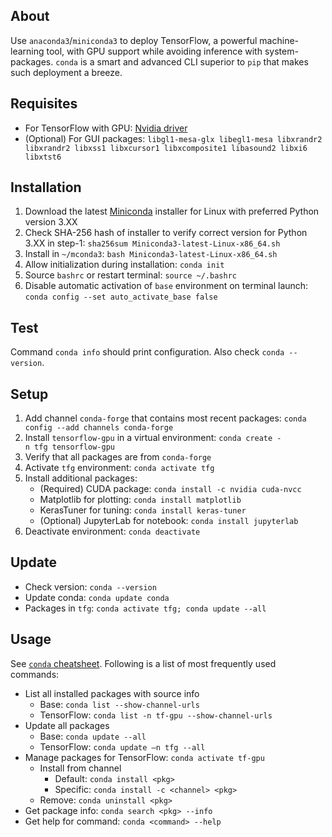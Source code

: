## About 
Use `anaconda3`/`miniconda3` to deploy TensorFlow, a powerful machine-learning tool, with GPU support while avoiding inference with system-packages. `conda` is a smart and advanced CLI superior to `pip` that makes such deployment a breeze. 


## Requisites 
 - For TensorFlow with GPU: [Nvidia driver](./nvidia.md) 
 - (Optional) For GUI packages: `libgl1-mesa-glx libegl1-mesa libxrandr2 libxrandr2 libxss1 libxcursor1 libxcomposite1 libasound2 libxi6 libxtst6` 


## Installation 
 1. Download the latest [Miniconda](https://docs.conda.io/en/latest/miniconda.html) installer for Linux with preferred Python version 3.XX
 2. Check SHA-256 hash of installer to verify correct version for Python 3.XX in step-1:
    `sha256sum Miniconda3-latest-Linux-x86_64.sh` 
 3. Install in `~/mconda3`: `bash Miniconda3-latest-Linux-x86_64.sh` 
 4. Allow initialization during installation: `conda init` 
 5. Source `bashrc` or restart terminal: `source ~/.bashrc` 
 6. Disable automatic activation of `base` environment on terminal launch:
    `conda config --set auto_activate_base false` 


## Test 
Command `conda info` should print configuration. Also check `conda --version`.


## Setup
 1. Add channel `conda-forge` that contains most recent packages:
    `conda config --add channels conda-forge` 
 2. Install `tensorflow-gpu` in a virtual environment: 
    `conda create -n tfg tensorflow-gpu` 
 3. Verify that all packages are from `conda-forge` 
 4. Activate `tfg` environment: `conda activate tfg` 
 5. Install additional packages: 
     - (Required) CUDA package: `conda install -c nvidia cuda-nvcc`
     - Matplotlib for plotting: `conda install matplotlib` 
     - KerasTuner for tuning: `conda install keras-tuner`
     - (Optional) JupyterLab for notebook: `conda install jupyterlab`  
 7. Deactivate environment: `conda deactivate` 


## Update 
 - Check version: `conda --version` 
 - Update conda: `conda update conda` 
 - Packages in `tfg`: `conda activate tfg; conda update --all` 


## Usage 
See [`conda` cheatsheet](https://conda.io/projects/conda/en/latest/user-guide/cheatsheet.html). Following is a list of most frequently used commands:
 - List all installed packages with source info 
    - Base: `conda list --show-channel-urls` 
    - TensorFlow: `conda list -n tf-gpu --show-channel-urls` 
 - Update all packages
    - Base: `conda update --all`
    - TensorFlow: `conda update –n tfg --all` 
 - Manage packages for TensorFlow: `conda activate tf-gpu` 
    - Install from channel 
       - Default: `conda install <pkg>` 
       - Specific: `conda install -c <channel> <pkg>` 
    - Remove: `conda uninstall <pkg>` 
 - Get package info: `conda search <pkg> --info` 
 - Get help for command: `conda <command> --help` 
